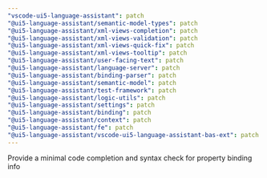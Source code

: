 ```yaml
---
"vscode-ui5-language-assistant": patch
"@ui5-language-assistant/semantic-model-types": patch
"@ui5-language-assistant/xml-views-completion": patch
"@ui5-language-assistant/xml-views-validation": patch
"@ui5-language-assistant/xml-views-quick-fix": patch
"@ui5-language-assistant/xml-views-tooltip": patch
"@ui5-language-assistant/user-facing-text": patch
"@ui5-language-assistant/language-server": patch
"@ui5-language-assistant/binding-parser": patch
"@ui5-language-assistant/semantic-model": patch
"@ui5-language-assistant/test-framework": patch
"@ui5-language-assistant/logic-utils": patch
"@ui5-language-assistant/settings": patch
"@ui5-language-assistant/binding": patch
"@ui5-language-assistant/context": patch
"@ui5-language-assistant/fe": patch
"@ui5-language-assistant/vscode-ui5-language-assistant-bas-ext": patch
---
```


Provide a minimal code completion and syntax check for property binding info
